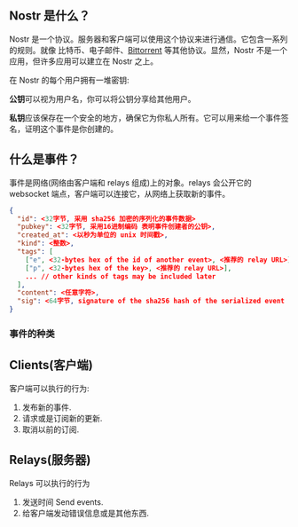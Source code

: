 ## Nostr 是什么？

Nostr 是一个协议。服务器和客户端可以使用这个协议来进行通信。它包含一系列的规则。就像 比特币、电子邮件、[Bittorrent](<https://zh.wikipedia.org/wiki/BitTorrent_(%E5%8D%8F%E8%AE%AE)>) 等其他协议。显然，Nostr 不是一个应用，但许多应用可以建立在 Nostr 之上。

在 Nostr 的每个用户拥有一堆密钥:

**公钥**可以视为用户名，你可以将公钥分享给其他用户。

**私钥**应该保存在一个安全的地方，确保它为你私人所有。它可以用来给一个事件签名，证明这个事件是你创建的。

## 什么是事件？

事件是网络(网络由客户端和 relays 组成)上的对象。relays 会公开它的 websocket 端点，客户端可以连接它，从网络上获取新的事件。

```json
{
  "id": <32字节, 采用 sha256 加密的序列化的事件数据>
  "pubkey": <32字节, 采用16进制编码 表明事件创建者的公钥>,
  "created_at": <以秒为单位的 unix 时间戳>,
  "kind": <整数>,
  "tags": [
    ["e", <32-bytes hex of the id of another event>, <推荐的 relay URL>],
    ["p", <32-bytes hex of the key>, <推荐的 relay URL>],
    ... // other kinds of tags may be included later
  ],
  "content": <任意字符>,
  "sig": <64字节, signature of the sha256 hash of the serialized event data, which is the same as the "id" field>
}
```

### 事件的种类

## Clients(客户端)

客户端可以执行的行为:

1. 发布新的事件.
2. 请求或是订阅新的更新.
3. 取消以前的订阅.

## Relays(服务器)

Relays 可以执行的行为

1. 发送时间 Send events.
2. 给客户端发动错误信息或是其他东西.
